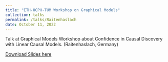 ```yaml
---
title: "ETH-UCPH-TUM Workshop on Graphical Models"
collection: talks
permalink: /talks/Raitenhaslach
date: October 11, 2022
---
```


Talk at Graphical Models Workshop about Confidence in Causal Discovery with Linear Causal Models. (Raitenhaslach, Germany)

[Download Slides here](https://wiki.tum.de/display/mathstat/ETH-UCPH-TUM+Workshop+on+Graphical+Models)
